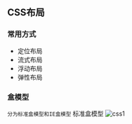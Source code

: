 CSS布局
---
 ### 常用方式
 * 定位布局
 * 流式布局
 * 浮动布局
 * 弹性布局
 
 ### 盒模型
 
 ```分为标准盒模型和IE盒模型```
 标准盒模型
 ![css1](web/images/css-1.png)
      
 
 
 
